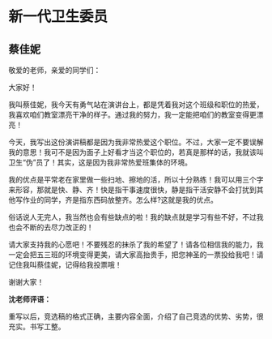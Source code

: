 # 新一代卫生委员 #

## 蔡佳妮 ##

敬爱的老师，亲爱的同学们：
   
大家好！
   
我叫蔡佳妮，我今天有勇气站在演讲台上，都是凭着我对这个班级和职位的热爱，我喜欢咱们教室漂亮干净的样子。通过我的努力，我一定能把咱们的教室变得更漂亮！
   
今天，我写出这份演讲稿都是因为我非常热爱这个职位。不过，大家一定不要误解我的意思！我可不是因为面子上好看才当这个职位的，若真是那样的话，我就该叫卫生“伪”员了！其实，这是因为我非常热爱班集体的环境。
   
我的优点是平常老在家里做一些扫地、擦地的活，所以十分熟练！我可以用三个字来形容，那就是快、静、齐！快是指干事速度很快，静是指干活安静不会打扰到其他写作业的同学，齐是指东西码放整齐。怎么样?这就是我的优点。
   
俗话说人无完人，我当然也会有些缺点的啦！我的缺点就是学习有些不好，不过我也会不断的去尽力改正的！
   
请大家支持我的心愿吧！不要残忍的抹杀了我的希望了！请各位相信我的能力，我一定会把五三班的环境变得更美，请大家高抬贵手，把您神圣的一票投给我吧！请记住我叫蔡佳妮，记得给我投票哦！
   
谢谢大家！

**沈老师评语：**

重写以后，竞选稿的格式正确，主要内容全面，介绍了自己竞选的优势、劣势，很充实。书写工整。
            